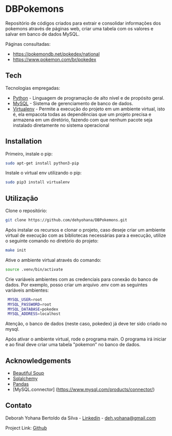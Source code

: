 # DBPokemons
Repositório de códigos criados para extrair e consolidar informações dos pokemons através de páginas web, criar uma tabela com os valores e salvar em banco de dados MySQL.

Páginas consultadas:
- https://pokemondb.net/pokedex/national
- https://www.pokemon.com/br/pokedex

## Tech
Tecnologias empregadas:

- [Python] - Linguagem de programação de alto nível e de propósito geral. 
- [MySQL] - Sistema de gerenciamento de banco de dados.
- [Virtualenv] -  Permite a execução do projeto em um ambiente virtual, isto é, ela empacota todas as dependências que um projeto precisa e armazena em um diretório, fazendo com que nenhum pacote seja instalado diretamente no sistema operacional


## Installation
Primeiro, instale o pip:

```sh
sudo apt-get install python3-pip
```


Instale o virtual env utilizando o pip:
```sh
sudo pip3 install virtualenv
```

## Utilização
Clone o repositório:

```sh
git clone https://github.com/dehyohana/DBPokemons.git
```

Após instalar os recursos e clonar o projeto, caso deseje criar um ambiente virtual de execução com as bibliotecas necessárias para a execução, utilize o seguinte comando no diretório do projeto:

```sh
make init
```

Ative o ambiente virtual através do comando:

```sh
source .venv/bin/activate
```

Crie variáveis ambientes com as credenciais para conexão do banco de dados. Por exemplo, posso criar um arquivo .env com as seguintes variáveis ambientes:

```sh
 MYSQL_USER=root
 MYSQL_PASSWORD=root
 MYSQL_DATABASE=pokedex
 MYSQL_ADDRESS=localhost
 ``` 

 Atenção, o banco de dados (neste caso, pokedex) já deve ter sido criado no mysql.

Após ativar o ambiente virtual, rode o programa main. O programa irá iniciar e ao final deve criar uma tabela "pokemon" no banco de dados. 

[Python]: https://www.python.org/
[MySQL]:https://www.mysql.com/
[Virtualenv]: https://gist.github.com/frfahim/73c0fad6350332cef7a653bcd762f08d

## Acknowledgements
* [Beautiful Soup](https://www.crummy.com/software/BeautifulSoup/bs4/doc/)
* [Sqlalchemy](https://www.sqlalchemy.org/)
* [Pandas](https://pandas.pydata.org/)
* [MySQL.connector] (https://www.mysql.com/products/connector/)

## Contato

Deborah Yohana Bertoldo da Silva - [Linkedin](https://www.linkedin.com/in/deborah-yohana-bertoldo/) - deh.yohana@gmail.com

Project Link: [Github](https://github.com/dehyohana)